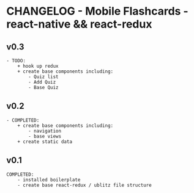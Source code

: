# CHANGELOG - Mobile Flashcards - react-native && react-redux  

## v0.3
	- TODO:
		+ hook up redux
		+ create base components including:
			- Quiz list
			- Add Quiz
			- Base Quiz

## v0.2
	- COMPLETED:
		+ create base components including:
			- navigation
			- base views
		+ create static data

## v0.1 
	COMPLETED:
		- installed boilerplate
		- create base react-redux / ublitz file structure